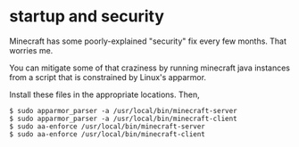 # startup and security

Minecraft has some poorly-explained "security" fix every few months. That 
worries me.

You can mitigate some of that craziness by running minecraft java instances
from a script that is constrained by Linux's apparmor.

Install these files in the appropriate locations. Then,


    $ sudo apparmor_parser -a /usr/local/bin/minecraft-server
    $ sudo apparmor_parser -a /usr/local/bin/minecraft-client
    $ sudo aa-enforce /usr/local/bin/minecraft-server
    $ sudo aa-enforce /usr/local/bin/minecraft-client

